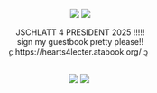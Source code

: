 <p align="center">
<img src="https://i.postimg.cc/T20DvSSH/tumblr-8c2407efc1592e2690713602301caeeb-b5022add-100-1.png" /> <img src="https://i.postimg.cc/zGj9K4zW/tumblr-8c2407efc1592e2690713602301caeeb-b5022add-100-4.png" />
  </p>
<div align="center"> JSCHLATT 4 PRESIDENT 2025 !!!!!</div>
<div align="center"> sign my guestbook pretty please!!</div>
<div align="center">᧔ https://hearts4lecter.atabook.org/ ᧓ </div>
        
<p align="center">   <img src="https://i.postimg.cc/YS0yg9yK/tumblr-8c2407efc1592e2690713602301caeeb-b5022add-100-2.png" /> <img src="https://i.postimg.cc/CMkrb9J1/tumblr-8c2407efc1592e2690713602301caeeb-b5022add-100-3.png" />
   </p>
  
